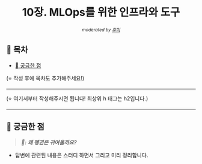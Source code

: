 <div align="center">
    <h1>10장. MLOps를 위한 인프라와 도구</h1>
    <sup><i>moderated by <a href="https://github.com/opijae">후미</a></i></sup>
</div>

## 📝 목차

- [🤔 궁금한 점](#-궁금한-점)

(⭐️ 작성 후에 목차도 추가해주세요!)

---

(⭐️ 여기서부터 작성해주시면 됩니다! 최상위 h 태그는 h2입니다.)

---

## 🤔 궁금한 점

> <strong><i>🐧: 왜 펭귄은 귀여울까요?</i></strong>

- 답변에 관련된 내용은 스터디 하면서 그리고 미리 정리합니다.
